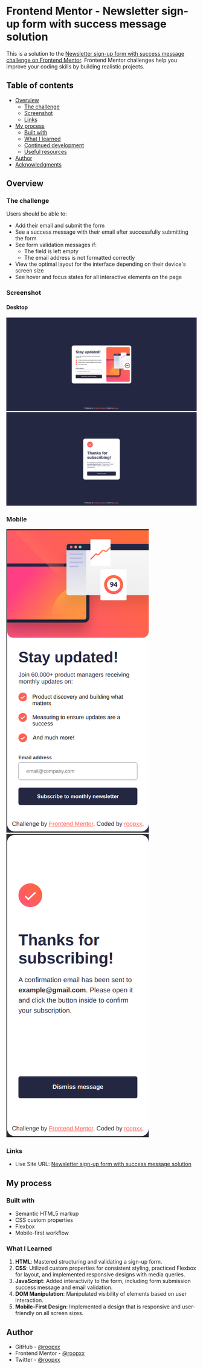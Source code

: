 # Frontend Mentor - Newsletter sign-up form with success message solution

This is a solution to the [Newsletter sign-up form with success message challenge on Frontend Mentor](https://www.frontendmentor.io/challenges/newsletter-signup-form-with-success-message-3FC1AZbNrv). Frontend Mentor challenges help you improve your coding skills by building realistic projects.

## Table of contents

- [Overview](#overview)
  - [The challenge](#the-challenge)
  - [Screenshot](#screenshot)
  - [Links](#links)
- [My process](#my-process)
  - [Built with](#built-with)
  - [What I learned](#what-i-learned)
  - [Continued development](#continued-development)
  - [Useful resources](#useful-resources)
- [Author](#author)
- [Acknowledgments](#acknowledgments)

## Overview

### The challenge

Users should be able to:

- Add their email and submit the form
- See a success message with their email after successfully submitting the form
- See form validation messages if:
  - The field is left empty
  - The email address is not formatted correctly
- View the optimal layout for the interface depending on their device's screen size
- See hover and focus states for all interactive elements on the page

### Screenshot

#### Desktop

![desktop-0](./screenshot/desktop-0.png)
![desktop-1](./screenshot/desktop-1.png)

### Mobile

![mobile-0](./screenshot/mobile-0.png)
![mobile-1](./screenshot/mobile-1.png)

### Links

- Live Site URL: [Newsletter sign-up form with success message solution](https://newsletter-sign-up-with-success-message-main-eta-one.vercel.app/)

## My process

### Built with

- Semantic HTML5 markup
- CSS custom properties
- Flexbox
- Mobile-first workflow

### What I Learned

1. **HTML**: Mastered structuring and validating a sign-up form.
2. **CSS**: Utilized custom properties for consistent styling, practiced Flexbox for layout, and implemented responsive designs with media queries.
3. **JavaScript**: Added interactivity to the form, including form submission success message and email validation.
4. **DOM Manipulation**: Manipulated visibility of elements based on user interaction.
5. **Mobile-First Design**: Implemented a design that is responsive and user-friendly on all screen sizes.

## Author

- GitHub - [@roopxx](https://github.com/roopxx)
- Frontend Mentor - [@roopxx](https://www.frontendmentor.io/profile/roopxx)
- Twitter - [@roopxx](https://www.twitter.com/roopxx)
